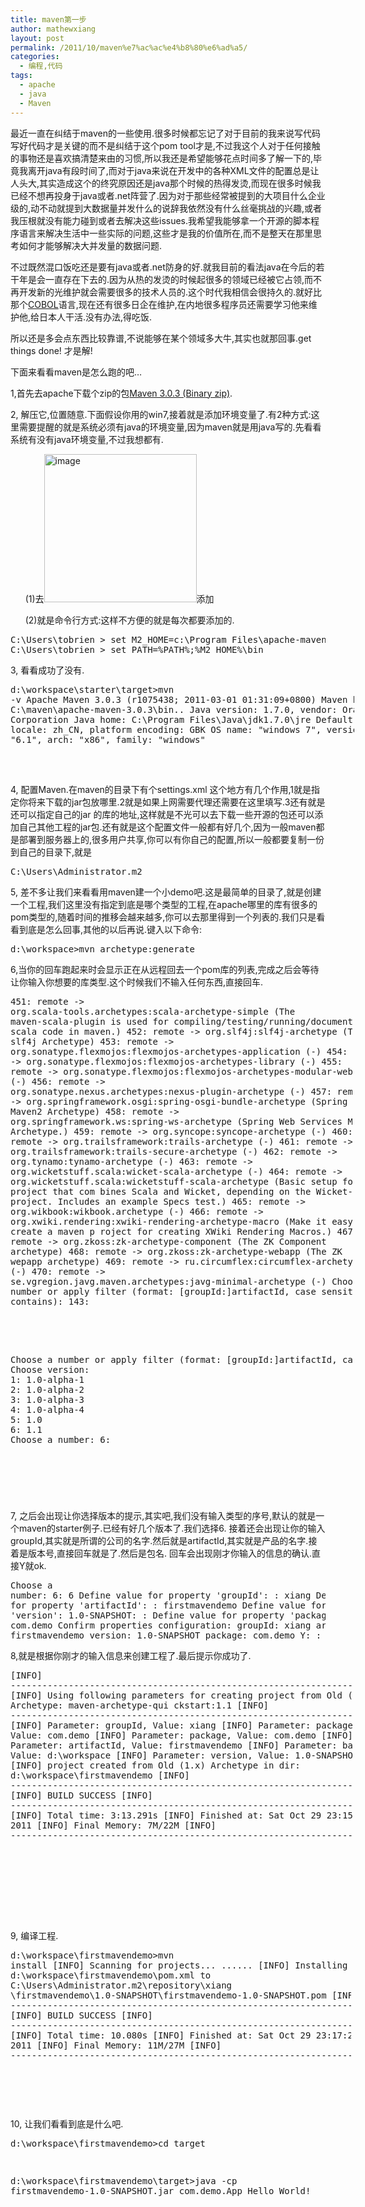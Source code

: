 ```yaml
---
title: maven第一步
author: mathewxiang
layout: post
permalink: /2011/10/maven%e7%ac%ac%e4%b8%80%e6%ad%a5/
categories:
  - 编程,代码
tags:
  - apache
  - java
  - Maven
---
```

最近一直在纠结于maven的一些使用.很多时候都忘记了对于目前的我来说写代码写好代码才是关键的而不是纠结于这个pom tool才是,不过我这个人对于任何接触的事物还是喜欢搞清楚来由的习惯,所以我还是希望能够花点时间多了解一下的,毕竟我离开java有段时间了,而对于java来说在开发中的各种XML文件的配置总是让人头大,其实造成这个的终究原因还是java那个时候的热得发烫,而现在很多时候我已经不想再投身于java或者.net阵营了.因为对于那些经常被提到的大项目什么企业级的,动不动就提到大数据量并发什么的说辞我依然没有什么丝毫挑战的兴趣,或者我压根就没有能力碰到或者去解决这些issues.我希望我能够拿一个开源的脚本程序语言来解决生活中一些实际的问题,这些才是我的价值所在,而不是整天在那里思考如何才能够解决大并发量的数据问题.

不过既然混口饭吃还是要有java或者.net防身的好.就我目前的看法java在今后的若干年是会一直存在下去的.因为从热的发烫的时候起很多的领域已经被它占领,而不再开发新的光维护就会需要很多的技术人员的.这个时代我相信会很持久的.就好比那个[COBOL][1]语言,现在还有很多日企在维护,在内地很多程序员还需要学习他来维护他,给日本人干活.没有办法,得吃饭.

所以还是多会点东西比较靠谱,不说能够在某个领域多大牛,其实也就那回事.get things done! 才是解!

<!--more-->

下面来看看maven是怎么跑的吧…

1,首先去apache下载个zip的包[Maven 3.0.3 (Binary zip)][2].

2, 解压它,位置随意.下面假设你用的win7,接着就是添加环境变量了.有2种方式:这里需要提醒的就是系统必须有java的环境变量,因为maven就是用java写的.先看看系统有没有java环境变量,不过我想都有.

      (1)去[<img style="background-image: none; border-right-width: 0px; margin: 0px; padding-left: 0px; padding-right: 0px; display: inline; border-top-width: 0px; border-bottom-width: 0px; border-left-width: 0px; padding-top: 0px" title="image" border="0" alt="image" src="http://www.yyxzy.org/wp-content/uploads/2011/10/image_thumb.png" width="244" height="237" />][3]添加

      (2)就是命令行方式:这样不方便的就是每次都要添加的.

<pre class="shell">C:\Users\tobrien &gt; set M2_HOME=c:\Program Files\apache-maven-3.0.3<br />C:\Users\tobrien &gt; set PATH=%PATH%;%M2_HOME%\bin</pre>

3, 看看成功了没有. <pre style="width: 550px; height: 143px" class="shell">d:\workspace\starter\target&gt;mvn -v
Apache Maven 3.0.3 (r1075438; 2011-03-01 01:31:09+0800)
Maven home: C:\maven\apache-maven-3.0.3\bin\..
Java version: 1.7.0, vendor: Oracle Corporation
Java home: C:\Program Files\Java\jdk1.7.0\jre
Default locale: zh_CN, platform encoding: GBK
OS name: "windows 7", version: "6.1", arch: "x86", family: "windows"</pre>

4, 配置Maven.在maven的目录下有个settings.xml 这个地方有几个作用,1就是指定你将来下载的jar包放哪里.2就是如果上网需要代理还需要在这里填写.3还有就是还可以指定自己的jar 的库的地址,这样就是不光可以去下载一些开源的包还可以添加自己其他工程的jar包.还有就是这个配置文件一般都有好几个,因为一般maven都是部署到服务器上的,很多用户共享,你可以有你自己的配置,所以一般都要复制一份到自己的目录下,就是 <pre class="shell">C:\Users\Administrator\.m2</pre>

5, 差不多让我们来看看用maven建一个小demo吧.这是最简单的目录了,就是创建一个工程,我们这里没有指定到底是哪个类型的工程,在apache哪里的库有很多的pom类型的,随着时间的推移会越来越多,你可以去那里得到一个列表的.我们只是看看到底是怎么回事,其他的以后再说.键入以下命令: <pre class="shell">d:\workspace&gt;mvn archetype:generate</pre>

6,当你的回车跑起来时会显示正在从远程回去一个pom库的列表,完成之后会等待让你输入你想要的库类型.这个时候我们不输入任何东西,直接回车. <pre style="width: 547px; height: 559px" class="shell">451: remote -&gt; org.scala-tools.archetypes:scala-archetype-simple (The maven-scala-plugin is used for
 compiling/testing/running/documenting scala code in maven.)
452: remote -&gt; org.slf4j:slf4j-archetype (The slf4j Archetype)
453: remote -&gt; org.sonatype.flexmojos:flexmojos-archetypes-application (-)
454: remote -&gt; org.sonatype.flexmojos:flexmojos-archetypes-library (-)
455: remote -&gt; org.sonatype.flexmojos:flexmojos-archetypes-modular-webapp (-)
456: remote -&gt; org.sonatype.nexus.archetypes:nexus-plugin-archetype (-)
457: remote -&gt; org.springframework.osgi:spring-osgi-bundle-archetype (Spring OSGi Maven2 Archetype)
458: remote -&gt; org.springframework.ws:spring-ws-archetype (Spring Web Services Maven2 Archetype.)
459: remote -&gt; org.syncope:syncope-archetype (-)
460: remote -&gt; org.trailsframework:trails-archetype (-)
461: remote -&gt; org.trailsframework:trails-secure-archetype (-)
462: remote -&gt; org.tynamo:tynamo-archetype (-)
463: remote -&gt; org.wicketstuff.scala:wicket-scala-archetype (-)
464: remote -&gt; org.wicketstuff.scala:wicketstuff-scala-archetype (Basic setup for a project that com
bines Scala and Wicket,
                depending on the Wicket-Scala project. Includes an example Specs
                test.)
465: remote -&gt; org.wikbook:wikbook.archetype (-)
466: remote -&gt; org.xwiki.rendering:xwiki-rendering-archetype-macro (Make it easy to create a maven p
roject for creating XWiki Rendering Macros.)
467: remote -&gt; org.zkoss:zk-archetype-component (The ZK Component archetype)
468: remote -&gt; org.zkoss:zk-archetype-webapp (The ZK wepapp archetype)
469: remote -&gt; ru.circumflex:circumflex-archetype (-)
470: remote -&gt; se.vgregion.javg.maven.archetypes:javg-minimal-archetype (-)
Choose a number or apply filter (format: [groupId:]artifactId, case sensitive contains): 143:</pre>

<pre style="width: 548px; height: 233px" class="shell">Choose a number or apply filter (format: [groupId:]artifactId, case sensitive contains): 143:
Choose version:
1: 1.0-alpha-1
2: 1.0-alpha-2
3: 1.0-alpha-3
4: 1.0-alpha-4
5: 1.0
6: 1.1
Choose a number: 6:</pre>

7, 之后会出现让你选择版本的提示,其实吧,我们没有输入类型的序号,默认的就是一个maven的starter例子.已经有好几个版本了.我们选择6. 接着还会出现让你的输入groupId,其实就是所谓的公司的名字.然后就是artifactId,其实就是产品的名字.接着是版本号,直接回车就是了.然后是包名. 回车会出现刚才你输入的信息的确认.直接Y就ok. <pre class="shell">Choose a number: 6: 6
Define value for property 'groupId': : xiang
Define value for property 'artifactId': : firstmavendemo
Define value for property 'version':  1.0-SNAPSHOT: :
Define value for property 'package':  xiang: : com.demo
Confirm properties configuration:
groupId: xiang
artifactId: firstmavendemo
version: 1.0-SNAPSHOT
package: com.demo
 Y: : Y</pre>

8,就是根据你刚才的输入信息来创建工程了.最后提示你成功了. <pre style="width: 548px; height: 400px" class="shell">[INFO] ----------------------------------------------------------------------------
[INFO] Using following parameters for creating project from Old (1.x) Archetype: maven-archetype-qui
ckstart:1.1
[INFO] ----------------------------------------------------------------------------
[INFO] Parameter: groupId, Value: xiang
[INFO] Parameter: packageName, Value: com.demo
[INFO] Parameter: package, Value: com.demo
[INFO] Parameter: artifactId, Value: firstmavendemo
[INFO] Parameter: basedir, Value: d:\workspace
[INFO] Parameter: version, Value: 1.0-SNAPSHOT
[INFO] project created from Old (1.x) Archetype in dir: d:\workspace\firstmavendemo
[INFO] ------------------------------------------------------------------------
[INFO] BUILD SUCCESS
[INFO] ------------------------------------------------------------------------
[INFO] Total time: 3:13.291s
[INFO] Finished at: Sat Oct 29 23:15:28 CST 2011
[INFO] Final Memory: 7M/22M
[INFO] ------------------------------------------------------------------------

</pre>

9, 编译工程. <pre style="width: 545px; height: 253px" class="shell">d:\workspace\firstmavendemo&gt;mvn install
[INFO] Scanning for projects...
...... 
[INFO] Installing d:\workspace\firstmavendemo\pom.xml to C:\Users\Administrator\.m2\repository\xiang \firstmavendemo\1.0-SNAPSHOT\firstmavendemo-1.0-SNAPSHOT.pom 
[INFO] ------------------------------------------------------------------------ 
[INFO] BUILD SUCCESS [INFO] ------------------------------------------------------------------------ 
[INFO] Total time: 10.080s 
[INFO] Finished at: Sat Oct 29 23:17:29 CST 2011 [INFO] Final Memory: 11M/27M 
[INFO] ------------------------------------------------------------------------ 

</pre>

10, 让我们看看到底是什么吧. <pre class="shell">d:\workspace\firstmavendemo&gt;cd target

d:\workspace\firstmavendemo\target&gt;java -cp firstmavendemo-1.0-SNAPSHOT.jar com.demo.App
Hello World!
</pre>

 [1]: http://zh.wikipedia.org/zh/COBOL
 [2]: http://maven.apache.org/download.html
 [3]: http://www.yyxzy.org/wp-content/uploads/2011/10/image.png